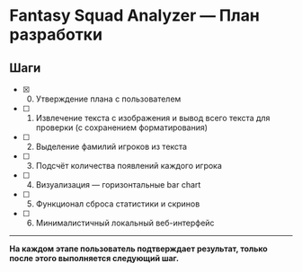 # Fantasy Squad Analyzer — План разработки

## Шаги

- [x] 0. Утверждение плана с пользователем
- [ ] 1. Извлечение текста с изображения и вывод всего текста для проверки (с сохранением форматирования)
- [ ] 2. Выделение фамилий игроков из текста
- [ ] 3. Подсчёт количества появлений каждого игрока
- [ ] 4. Визуализация — горизонтальные bar chart
- [ ] 5. Функционал сброса статистики и скринов
- [ ] 6. Минималистичный локальный веб-интерфейс

---

**На каждом этапе пользователь подтверждает результат, только после этого выполняется следующий шаг.**
